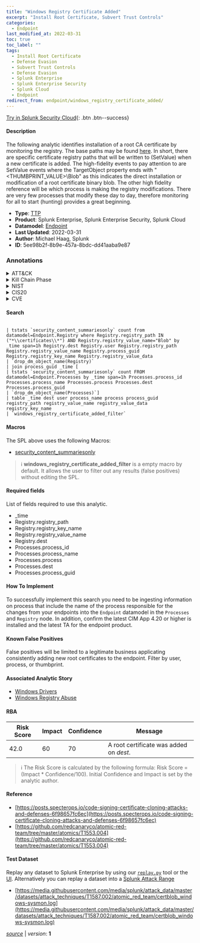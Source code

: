 ```yaml
---
title: "Windows Registry Certificate Added"
excerpt: "Install Root Certificate, Subvert Trust Controls"
categories:
  - Endpoint
last_modified_at: 2022-03-31
toc: true
toc_label: ""
tags:
  - Install Root Certificate
  - Defense Evasion
  - Subvert Trust Controls
  - Defense Evasion
  - Splunk Enterprise
  - Splunk Enterprise Security
  - Splunk Cloud
  - Endpoint
redirect_from: endpoint/windows_registry_certificate_added/
---
```




[Try in Splunk Security Cloud](https://www.splunk.com/en_us/cyber-security.html){: .btn .btn--success}

#### Description

The following analytic identifies installation of a root CA certificate by monitoring the registry. The base paths may be found [here](https://gist.github.com/mattifestation/75d6117707bcf8c26845b3cbb6ad2b6b/raw/ae65ef15c706140ffc2e165615204e20f2903028/RootCAInstallationDetection.xml). In short, there are specific certificate registry paths that will be written to (SetValue) when a new certificate is added. The high-fidelity events to pay attention to are SetValue events where the TargetObject property ends with &#34;&lt;THUMBPRINT_VALUE&gt;\Blob&#34; as this indicates the direct installation or modification of a root certificate binary blob. The other high fidelity reference will be which process is making the registry modifications. There are very few processes that modify these day to day, therefore monitoring for all to start (hunting) provides a great beginning.

- **Type**: [TTP](https://github.com/splunk/security_content/wiki/Detection-Analytic-Types)
- **Product**: Splunk Enterprise, Splunk Enterprise Security, Splunk Cloud
- **Datamodel**: [Endpoint](https://docs.splunk.com/Documentation/CIM/latest/User/Endpoint)
- **Last Updated**: 2022-03-31
- **Author**: Michael Haag, Splunk
- **ID**: 5ee98b2f-8b9e-457a-8bdc-dd41aaba9e87

### Annotations
<details>
  <summary>ATT&CK</summary>

<div markdown="1">

#### [ATT&CK](https://attack.mitre.org/)

| ID          | Technique   | Tactic         |
| ----------- | ----------- |--------------- |
| [T1553.004](https://attack.mitre.org/techniques/T1553/004/) | Install Root Certificate | Defense Evasion |

| [T1553](https://attack.mitre.org/techniques/T1553/) | Subvert Trust Controls | Defense Evasion |

</div>
</details>


<details>
  <summary>Kill Chain Phase</summary>

<div markdown="1">

* Exploitation


</div>
</details>


<details>
  <summary>NIST</summary>

<div markdown="1">

* DE.CM



</div>
</details>

<details>
  <summary>CIS20</summary>

<div markdown="1">

* CIS 3
* CIS 5
* CIS 16



</div>
</details>

<details>
  <summary>CVE</summary>

<div markdown="1">


</div>
</details>


#### Search

```

| tstats `security_content_summariesonly` count from datamodel=Endpoint.Registry where Registry.registry_path IN ("*\\certificates\\*") AND Registry.registry_value_name="Blob" by _time span=1h Registry.dest Registry.user Registry.registry_path Registry.registry_value_name Registry.process_guid Registry.registry_key_name Registry.registry_value_data 
| `drop_dm_object_name(Registry)` 
| join process_guid _time [
| tstats `security_content_summariesonly` count FROM datamodel=Endpoint.Processes by _time span=1h Processes.process_id Processes.process_name Processes.process Processes.dest Processes.process_guid 
| `drop_dm_object_name(Processes)`] 
| table _time dest user process_name process process_guid registry_path registry_value_name registry_value_data registry_key_name 
| `windows_registry_certificate_added_filter`
```

#### Macros
The SPL above uses the following Macros:
* [security_content_summariesonly](https://github.com/splunk/security_content/blob/develop/macros/security_content_summariesonly.yml)

> :information_source:
> **windows_registry_certificate_added_filter** is a empty macro by default. It allows the user to filter out any results (false positives) without editing the SPL.



#### Required fields
List of fields required to use this analytic.
* _time
* Registry.registry_path
* Registry.registry_key_name
* Registry.registry_value_name
* Registry.dest
* Processes.process_id
* Processes.process_name
* Processes.process
* Processes.dest
* Processes.process_guid



#### How To Implement
To successfully implement this search you need to be ingesting information on process that include the name of the process responsible for the changes from your endpoints into the `Endpoint` datamodel in the `Processes` and `Registry` node. In addition, confirm the latest CIM App 4.20 or higher is installed and the latest TA for the endpoint product.
#### Known False Positives
False positives will be limited to a legitimate business applicating consistently adding new root certificates to the endpoint. Filter by user, process, or thumbprint.

#### Associated Analytic Story
* [Windows Drivers](/stories/windows_drivers)
* [Windows Registry Abuse](/stories/windows_registry_abuse)




#### RBA

| Risk Score  | Impact      | Confidence   | Message      |
| ----------- | ----------- |--------------|--------------|
| 42.0 | 60 | 70 | A root certificate was added on $dest$. |


> :information_source:
> The Risk Score is calculated by the following formula: Risk Score = (Impact * Confidence/100). Initial Confidence and Impact is set by the analytic author.


#### Reference

* [https://posts.specterops.io/code-signing-certificate-cloning-attacks-and-defenses-6f98657fc6ec](https://posts.specterops.io/code-signing-certificate-cloning-attacks-and-defenses-6f98657fc6ec)
* [https://github.com/redcanaryco/atomic-red-team/tree/master/atomics/T1553.004](https://github.com/redcanaryco/atomic-red-team/tree/master/atomics/T1553.004)



#### Test Dataset
Replay any dataset to Splunk Enterprise by using our [`replay.py`](https://github.com/splunk/attack_data#using-replaypy) tool or the [UI](https://github.com/splunk/attack_data#using-ui).
Alternatively you can replay a dataset into a [Splunk Attack Range](https://github.com/splunk/attack_range#replay-dumps-into-attack-range-splunk-server)

* [https://media.githubusercontent.com/media/splunk/attack_data/master/datasets/attack_techniques/T1587.002/atomic_red_team/certblob_windows-sysmon.log](https://media.githubusercontent.com/media/splunk/attack_data/master/datasets/attack_techniques/T1587.002/atomic_red_team/certblob_windows-sysmon.log)



[*source*](https://github.com/splunk/security_content/tree/develop/detections/endpoint/windows_registry_certificate_added.yml) \| *version*: **1**